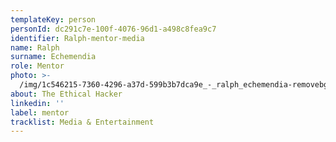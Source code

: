 ```yaml
---
templateKey: person
personId: dc291c7e-100f-4076-96d1-a498c8fea9c7
identifier: Ralph-mentor-media
name: Ralph
surname: Echemendia
role: Mentor
photo: >-
  /img/1c546215-7360-4296-a37d-599b3b7dca9e_-_ralph_echemendia-removebg-preview.png
about: The Ethical Hacker
linkedin: ''
label: mentor
tracklist: Media & Entertainment
---
```


